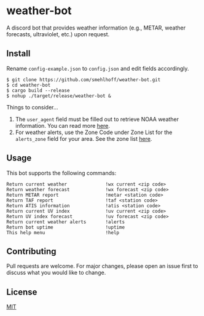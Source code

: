 # weather-bot

A discord bot that provides weather information (e.g., METAR, weather forecasts, ultraviolet, etc.) upon request.

## Install

Rename `config-example.json` to `config.json` and edit fields accordingly.

    $ git clone https://github.com/smehlhoff/weather-bot.git
    $ cd weather-bot
    $ cargo build --release
    $ nohup ./target/release/weather-bot &

Things to consider...

1. The `user_agent` field must be filled out to retrieve NOAA weather information. You can read more [here](https://www.weather.gov/documentation/services-web-api).
2. For weather alerts, use the Zone Code under Zone List for the `alerts_zone` field for your area. See the zone list [here](https://alerts.weather.gov/).

## Usage

This bot supports the following commands:

    Return current weather              !wx current <zip code>
    Return weather forecast             !wx forecast <zip code>
    Return METAR report                 !metar <station code>
    Return TAF report                   !taf <station code>
    Return ATIS information             !atis <station code>
    Return current UV index             !uv current <zip code>
    Return UV index forecast            !uv forecast <zip code>
    Return current weather alerts       !alerts
    Return bot uptime                   !uptime
    This help menu                      !help

## Contributing

Pull requests are welcome. For major changes, please open an issue first to discuss what you would like to change.

## License

[MIT](https://github.com/smehlhoff/weather-bot/blob/master/LICENSE)